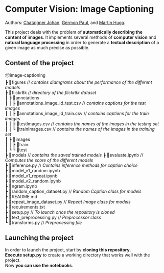 # Computer Vision: Image Captioning

Authors: [Chataigner Johan](https://github.com/JohanChataigne), [Germon Paul](https://github.com/pgermon), and [Martin Hugo](https://github.com/ScarfZapdos).

This project deals with the problem of **automatically describing the content of images**. It implements several methods of **computer vision** and **natural language processing** in order to generate a **textual description** of a given image as much precise as possible.

## Content of the project

📦image-captioning  
 ┣ 📂figures // *contains diamgrams about the performance of the different models*  
 ┣ 📂flickr8k // *directory of the flickr8k dataset*  
 ┃ ┣ 📂annotations  
 ┃ ┃ ┣ 📜annotations_image_id_test.csv // *contains captions for the test images*  
 ┃ ┃ ┣ 📜annotations_image_id_train.csv  // *contains captions for the train images*    
 ┃ ┃ ┣ 📜testImages.csv // *contains the names of the images in the testing set*   
 ┃ ┃ ┗ 📜trainImages.csv  // *contains the names of the images in the training set*   
 ┃ ┣ 📂images  
 ┃ ┃ ┣ 📂train  
 ┃ ┗ ┗ 📂test  
 ┣ 📂models // *contains the saved trained models* 
 ┣ 📜evaluate.ipynb // *Computes the score of the different models*  
 ┣ 📜inference.py // *Contains inference methods for caption choice*  
 ┣ 📜model_v1_random.ipynb  
 ┣ 📜model_v1_repeat.ipynb  
 ┣ 📜model_v2_random.ipynb  
 ┣ 📜ngram.ipynb  
 ┣ 📜random_caption_dataset.py //  *Random Caption class for models*   
 ┣ 📜README.md  
 ┣ 📜repeat_image_dataset.py //  *Repeat Image class for models*  
 ┣ 📜requirements.txt  
 ┣ 📜setup.py // *To launch once the repository is cloned*   
 ┣ 📜text_preprocessing.py // *Preprocessor class*  
 ┗ 📜transforms.py // *Preprocessing file*  


## Launching the project

In order to launch the project, start by **cloning this repository**.  
**Execute setup.py** to create a working directory that works well with the project.  
Now **you can use the notebooks**.  
